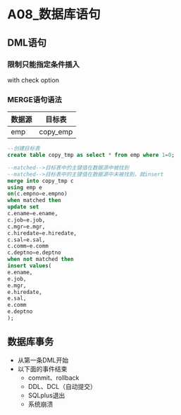 # A08_数据库语句

## DML语句

### 限制只能指定条件插入

with check option 

### MERGE语句语法

| 数据源 | 目标表   |
| ------ | -------- |
| emp    | copy_emp |

```sql
--创建目标表
create table copy_tmp as select * from emp where 1=0;

--matched-->目标表中的主键值在数据源中被找到
--matched-->目标表中的主键值在数据源中未被找到，就insert
merge into copy_tmp c
using emp e
on(c.empno=e.empno)
when matched then
update set
c.ename=e.ename,
c.job=e.job,
c.mgr=e.mgr,
c.hiredate=e.hiredate,
c.sal=e.sal,
c.comm=e.comm
c.deptno=e.deptno
when not matched then
insert values(
e.ename,
e.job,
e.mgr,
e.hiredate,
e.sal,
e.comm
e.deptno
);
```

## 数据库事务

- 从第一条DML开始
- 以下面的事件结束
  - commit、rollback
  - DDL、DCL（自动提交）
  - SQLplus退出
  - 系统崩溃

